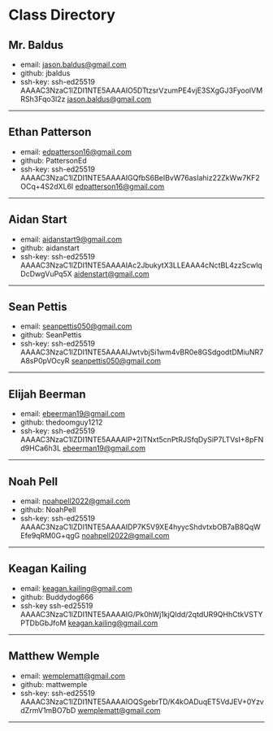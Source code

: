 # Class Directory

## Mr. Baldus

* email: jason.baldus@gmail.com  
* github: jbaldus  
* ssh-key: ssh-ed25519 AAAAC3NzaC1lZDI1NTE5AAAAIO5DTtzsrVzumPE4vjE3SXgGJ3FyoolVMRSh3Fqo3l2z jason.baldus@gmail.com

---

## Ethan Patterson

* email: edpatterson16@gmail.com
* github: PattersonEd
* ssh-key: ssh-ed25519 AAAAC3NzaC1lZDI1NTE5AAAAIGQfbS6BeIBvW76asIahiz22ZkWw7KF2OCq+4S2dXL6l edpatterson16@gmail.com

---

## Aidan Start

* email: aidanstart9@gmail.com  
* github: aidanstart 
* ssh-key: ssh-ed25519 AAAAC3NzaC1lZDI1NTE5AAAAIAc2JbukytX3LLEAAA4cNctBL4zzScwlqDcDwgVuPq5X aidenstart@gmail.com

---

## Sean Pettis

* email: seanpettis050@gmail.com
* github: SeanPettis
* ssh-key: ssh-ed25519 AAAAC3NzaC1lZDI1NTE5AAAAIJwtvbjSi1wm4vBR0e8GSdgodtDMiuNR7A8sP0pVOcyR seanpettis050@gmail.com

---

## Elijah Beerman

* email: ebeerman19@gmail.com
* github: thedoomguy1212
* ssh-key: ssh-ed25519 AAAAC3NzaC1lZDI1NTE5AAAAIP+2ITNxt5cnPtRJSfqDySiP7LTVsI+8pFNd9HCa6h3L ebeerman19@gmail.com

---

## Noah Pell

* email: noahpell2022@gmail.com
* github: NoahPell
* ssh-key: ssh-ed25519 AAAAC3NzaC1lZDI1NTE5AAAAIDP7K5V9XE4hyycShdvtxbOB7aB8QqWEfe9qRM0G+qgG noahpell2022@gmail.com

---

## Keagan Kailing

* email: keagan.kailing@gmail.com
* github: Buddydog666
* ssh-key ssh-ed25519 AAAAC3NzaC1lZDI1NTE5AAAAIG/Pk0hWj1kjQldd/2qtdUR9QHhCtkVSTYPTDbGbJfoM keagan.kailing@gmail.com

---

## Matthew Wemple

* email: wemplematt@gmail.com
* github: mattwemple
* ssh-key: ssh-ed25519 AAAAC3NzaC1lZDI1NTE5AAAAIOQSgebrTD/K4kOADuqET5VdJEV+0YzvdZrmV1mBO7bD wemplematt@gmail.com

---


